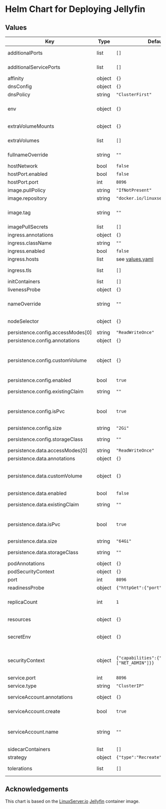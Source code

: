 # Helm Chart for Deploying Jellyfin

## Values

| Key                               | Type   | Default                                  | Description                                                                                                                               |
| --------------------------------- | ------ | ---------------------------------------- | ----------------------------------------------------------------------------------------------------------------------------------------- |
| additionalPorts                   | list   | `[]`                                     | Additional port definitions for the pod                                                                                                   |
| additionalServicePorts            | list   | `[]`                                     | Additional port definitions for the service                                                                                               |
| affinity                          | object | `{}`                                     | Affinity for the pod assignment                                                                                                           |
| dnsConfig                         | object | `{}`                                     | DNS configuration for the pod                                                                                                             |
| dnsPolicy                         | string | `"ClusterFirst"`                         | DNS policy for the pod                                                                                                                    |
| env                               | object | `{}`                                     | Non-sensitive environment variables to be set in the pods. See the [application docs](https://docs.linuxserver.io/images/docker-jellyfin) |
| extraVolumeMounts                 | object | `{}`                                     | Arbitrary extra volume mounts for the pod                                                                                                 |
| extraVolumes                      | list   | `[]`                                     | Arbitrary extra volume definitions for the pod                                                                                            |
| fullnameOverride                  | string | `""`                                     | String to fully override fullname template with a string                                                                                  |
| hostNetwork                       | bool   | `false`                                  | Use host network                                                                                                                          |
| hostPort.enabled                  | bool   | `false`                                  | Use host port for the application                                                                                                         |
| hostPort.port                     | int    | `8096`                                   | Host port to bind to                                                                                                                      |
| image.pullPolicy                  | string | `"IfNotPresent"`                         | Image pull policy                                                                                                                         |
| image.repository                  | string | `"docker.io/linuxserver/jellyfin"`       | Image repository                                                                                                                          |
| image.tag                         | string | `""`                                     | Image tag (if not specified, defaults to the chart's appVersion)                                                                          |
| imagePullSecrets                  | list   | `[]`                                     | Image pull secrets                                                                                                                        |
| ingress.annotations               | object | `{}`                                     | Annotations for the ingress                                                                                                               |
| ingress.className                 | string | `""`                                     | Ingress class name                                                                                                                        |
| ingress.enabled                   | bool   | `false`                                  | Expose the app using an ingress                                                                                                           |
| ingress.hosts                     | list   | see [values.yaml](values.yaml)           | Ingress hosts configuration                                                                                                               |
| ingress.tls                       | list   | `[]`                                     | The TLS configuration for the Ingress                                                                                                     |
| initContainers                    | list   | `[]`                                     | Init containers                                                                                                                           |
| livenessProbe                     | object | `{}`                                     | Pod liveness probe                                                                                                                        |
| nameOverride                      | string | `""`                                     | String to partially override fullname template with a string (will prepend the release name)                                              |
| nodeSelector                      | object | `{}`                                     | The node selector for the deployment                                                                                                      |
| persistence.config.accessModes[0] | string | `"ReadWriteOnce"`                        |                                                                                                                                           |
| persistence.config.annotations    | object | `{}`                                     | Config: Annotations for the claim                                                                                                         |
| persistence.config.customVolume   | object | `{}`                                     | Config: Alternative data volume definition (e.g. nfs, hostPath). Used when `persistence.config.isPvc` is `false`                          |
| persistence.config.enabled        | bool   | `true`                                   | Config: Enable persistence                                                                                                                |
| persistence.config.existingClaim  | string | `""`                                     | Config: Name of the existing claim to be used for config                                                                                  |
| persistence.config.isPvc          | bool   | `true`                                   | Config: Persistence type is pvc. When `false`, data volume definition is read from `persistence.config.customVolume`                      |
| persistence.config.size           | string | `"2Gi"`                                  | Config: Size for the claim                                                                                                                |
| persistence.config.storageClass   | string | `""`                                     | Config: Storage class for the volume                                                                                                      |
| persistence.data.accessModes[0]   | string | `"ReadWriteOnce"`                        |                                                                                                                                           |
| persistence.data.annotations      | object | `{}`                                     | Data: Annotations for the claim                                                                                                           |
| persistence.data.customVolume     | object | `{}`                                     | Data: Alternative data volume definition (e.g. nfs, hostPath). Used when `persistence.data.isPvc` is `false`                              |
| persistence.data.enabled          | bool   | `false`                                  | Data: Enable persistence                                                                                                                  |
| persistence.data.existingClaim    | string | `""`                                     | Data: Name of the existing claim to be used                                                                                               |
| persistence.data.isPvc            | bool   | `true`                                   | Data: Persistence type is pvc. When `false`, data volume definition is read from `persistence.data.customVolume`                          |
| persistence.data.size             | string | `"64Gi"`                                 | Data: Size for the claim                                                                                                                  |
| persistence.data.storageClass     | string | `""`                                     | Data: Storage class for the data volume                                                                                                   |
| podAnnotations                    | object | `{}`                                     | Annotations for the pods                                                                                                                  |
| podSecurityContext                | object | `{}`                                     | Security context for the pods                                                                                                             |
| port                              | int    | `8096`                                   |                                                                                                                                           |
| readinessProbe                    | object | `{"httpGet":{"port":"http"}}`            | Pod readiness probe                                                                                                                       |
| replicaCount                      | int    | `1`                                      | Number of replicas to run. Chart is not designed to scale horizontally, use at your own risk                                              |
| resources                         | object | `{}`                                     | The resource requests and limits of the container                                                                                         |
| secretEnv                         | object | `{}`                                     | Sensitive environment variables to be set in the pods. See the [application docs](https://docs.linuxserver.io/images/docker-jellyfin)     |
| securityContext                   | object | `{"capabilities":{"add":["NET_ADMIN"]}}` | Security context for the container. NET_ADMIN capability is required for the VPN to work properly.                                        |
| service.port                      | int    | `8096`                                   | Port for the service to use                                                                                                               |
| service.type                      | string | `"ClusterIP"`                            | Type of the service                                                                                                                       |
| serviceAccount.annotations        | object | `{}`                                     | Annotations to add to the service account                                                                                                 |
| serviceAccount.create             | bool   | `true`                                   | Specifies whether a service account should be created                                                                                     |
| serviceAccount.name               | string | `""`                                     | The name of the service account to use. If not set and create is true, a name is generated using the fullname template                    |
| sidecarContainers                 | list   | `[]`                                     | Sidecar containers                                                                                                                        |
| strategy                          | object | `{"type":"Recreate"}`                    | Deployment strategy                                                                                                                       |
| tolerations                       | list   | `[]`                                     | Tolerations for the pod assignment                                                                                                        |

## Acknowledgements

This chart is based on the [LinuxServer.io](https://www.linuxserver.io/) [Jellyfin](https://github.com/linuxserver/docker-jellyfin) container image.
